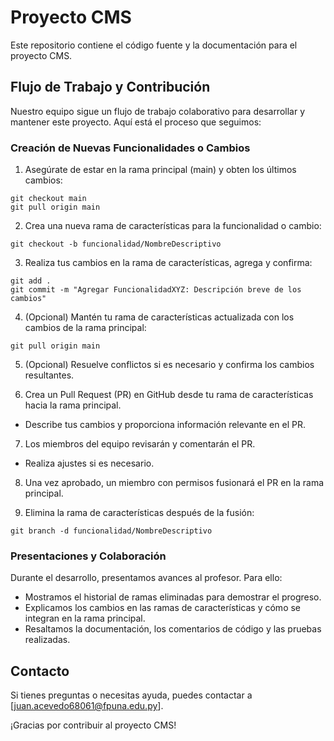 # Proyecto CMS

Este repositorio contiene el código fuente y la documentación para el proyecto CMS.

## Flujo de Trabajo y Contribución

Nuestro equipo sigue un flujo de trabajo colaborativo para desarrollar y mantener este proyecto. Aquí está el proceso que seguimos:

### Creación de Nuevas Funcionalidades o Cambios

1. Asegúrate de estar en la rama principal (main) y obten los últimos cambios:
```
git checkout main
git pull origin main
```
2. Crea una nueva rama de características para la funcionalidad o cambio:

```git checkout -b funcionalidad/NombreDescriptivo```

3. Realiza tus cambios en la rama de características, agrega y confirma:
```
git add .
git commit -m "Agregar FuncionalidadXYZ: Descripción breve de los cambios"
```
4. (Opcional) Mantén tu rama de características actualizada con los cambios de la rama principal:

```git pull origin main```

5. (Opcional) Resuelve conflictos si es necesario y confirma los cambios resultantes.

6. Crea un Pull Request (PR) en GitHub desde tu rama de características hacia la rama principal.
- Describe tus cambios y proporciona información relevante en el PR.

7. Los miembros del equipo revisarán y comentarán el PR.
- Realiza ajustes si es necesario.

8. Una vez aprobado, un miembro con permisos fusionará el PR en la rama principal.

9. Elimina la rama de características después de la fusión:

```git branch -d funcionalidad/NombreDescriptivo```

### Presentaciones y Colaboración

Durante el desarrollo, presentamos avances al profesor. Para ello:
- Mostramos el historial de ramas eliminadas para demostrar el progreso.
- Explicamos los cambios en las ramas de características y cómo se integran en la rama principal.
- Resaltamos la documentación, los comentarios de código y las pruebas realizadas.

## Contacto

Si tienes preguntas o necesitas ayuda, puedes contactar a [juan.acevedo68061@fpuna.edu.py].

¡Gracias por contribuir al proyecto CMS!
